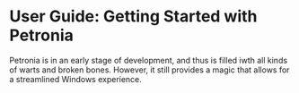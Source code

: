 # User Guide: Getting Started with Petronia

Petronia is in an early stage of development, and thus is filled iwth all
kinds of warts and broken bones.  However, it still provides a magic that
allows for a streamlined Windows experience.